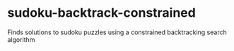 # sudoku-backtrack-constrained
Finds solutions to sudoku puzzles using a constrained backtracking search algorithm
